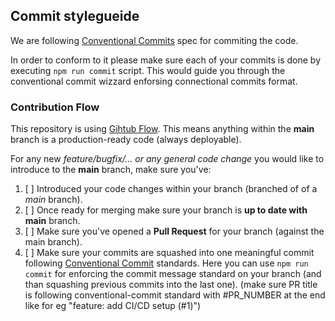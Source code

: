 ## Commit stylegueide

We are following [Conventional Commits](https://www.conventionalcommits.org/en/v1.0.0/) spec for commiting the code.

In order to conform to it please make sure each of your commits is done by executing `npm run commit` script.
This would guide you through the conventional commit wizzard enforsing connectional commits format.

### Contribution Flow

This repository is using [Gihtub Flow](https://docs.github.com/en/get-started/quickstart/github-flow).
This means anything within the **main** branch is a production-ready code (always deployable).

For any new _feature/bugfix/... or any general code change_ you would like to introduce to the **main** branch, make sure you've:

1. [ ] Introduced your code changes within your branch (branched of of a _main_ branch).
2. [ ] Once ready for merging make sure your branch is **up to date with main** branch.
3. [ ] Make sure you've opened a **Pull Request** for your branch (against the main branch).
4. [ ] Make sure your commits are squashed into one meaningful commit following [Conventional Commit](https://www.conventionalcommits.org/en/v1.0.0/) standards. Here you can use `npm run commit` for enforcing the commit message standard on your branch (and than squashing previous commits into the last one). (make sure PR title is following conventional-commit standard with #PR_NUMBER at the end like for eg "feature: add CI/CD setup (#1)")
